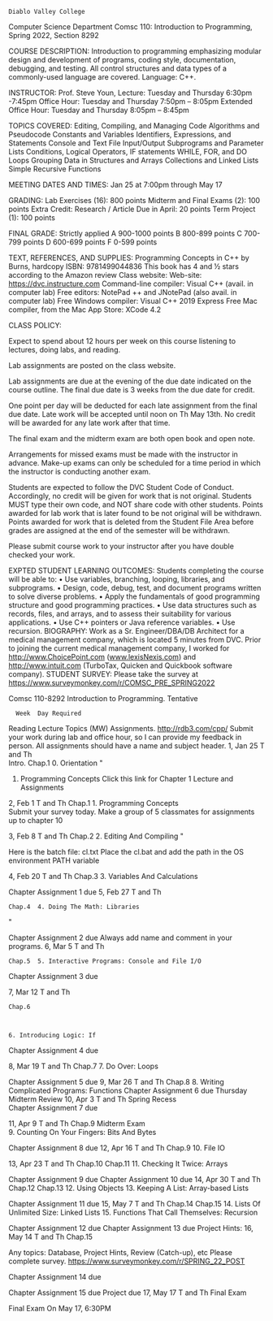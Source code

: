 	Diablo Valley College
Computer Science Department 
Comsc 110: Introduction to Programming, Spring 2022, Section 8292	
 

COURSE DESCRIPTION: 
Introduction to programming emphasizing modular design and development of programs, coding style, documentation, debugging, and testing. All control structures and data types of a commonly-used language are covered. Language: C++.
 
INSTRUCTOR: Prof. Steve Youn,
Lecture: Tuesday and Thursday 6:30pm -7:45pm
Office Hour: Tuesday and Thursday   7:50pm – 8:05pm
Extended Office Hour: Tuesday and Thursday   8:05pm – 8:45pm

 
TOPICS COVERED: 
 Editing, Compiling, and Managing Code 
 Algorithms and Pseudocode 
 Constants and Variables 
 Identifiers, Expressions, and Statements 
 Console and Text File Input/Output 
 Subprograms and Parameter Lists 
 Conditions, Logical Operators, IF statements 
 WHILE, FOR, and DO Loops 
 Grouping Data in Structures and Arrays 
 Collections and Linked Lists 
 Simple Recursive Functions
 
MEETING DATES AND TIMES: 
Jan 25 at 7:00pm through May 17



 
GRADING:	Lab Exercises (16):	800 points
	Midterm and Final Exams (2):	100 points
 	Extra Credit: Research / Article Due in April:	20 points
	Term Project (1):	100 points
		
 
FINAL GRADE: Strictly applied
A	900-1000 points		B	800-899 points
C	700-799 points		D	600-699 points
F	0-599 points			
				
	 
TEXT, REFERENCES, AND SUPPLIES: 
Programming Concepts in C++ by Burns, hardcopy ISBN: 9781499044836    This book has 4 and ½ stars according to the Amazon review
Class website: Web-site:      https://dvc.instructure.com
Command-line compiler: Visual C++ (avail. in computer lab) 
Free editors: NotePad ++  and JNotePad (also avail. in computer lab) 
Free Windows compiler: Visual C++ 2019 Express
Free Mac compiler, from the Mac App Store: XCode 4.2 

 
CLASS POLICY:
 
Expect to spend about 12 hours per week on this course listening to lectures, doing labs, and reading.
 
Lab assignments are posted on the class website.
 
Lab assignments are due at the evening of the due date indicated on the course outline. The final due date is 3 weeks from the due date for credit.
 
One point per day will be deducted for each late assignment from the final due date. Late work will be accepted until noon on Th May 13th. No credit will be awarded for any late work after that time.
 
The final exam and the midterm exam are both open book and open note.
 
Arrangements for missed exams must be made with the instructor in advance. Make-up exams can only be scheduled for a time period in which the instructor is conducting another exam.
 

 
Students are expected to follow the DVC Student Code of Conduct. Accordingly, no credit will be given for work that is not original. Students MUST type their own code, and NOT share code with other students. Points awarded for lab work that is later found to be not original will be withdrawn. Points awarded for work that is deleted from the Student File Area before grades are assigned at the end of the semester will be withdrawn.
 
Please submit course work to your instructor after you have double checked your work.
 
EXPTED STUDENT LEARNING OUTCOMES: Students completing the course will be able to:
•	Use variables, branching, looping, libraries, and subprograms.
•	Design, code, debug, test, and document programs written to solve diverse problems.
•	Apply the fundamentals of good programming structure and good programming practices.
•	Use data structures such as records, files, and arrays, and to assess their suitability for various applications.
•	Use C++ pointers or Java reference variables.
•	Use recursion.
BIOGRAPHY: Work as a Sr. Engineer/DBA/DB Architect for a medical management company, which is located 5 minutes from DVC. Prior to joining the current medical management company, I worked for http://www.ChoicePoint.com (www.lexisNexis.com) and http://www.intuit.com (TurboTax, Quicken and Quickbook software company).
STUDENT SURVEY: Please take the survey at  https://www.surveymonkey.com/r/COMSC_PRE_SPRING2022
 
Comsc 110-8292 Introduction to Programming. Tentative
				
      Week 	Day	Required
Reading	 Lecture Topics
 (MW)	Assignments. http://rdb3.com/cpp/
Submit your work during lab and office hour, so I can provide my feedback in person.
All assignments should have a name and subject header.
1, Jan 25	T and Th	 
Intro.
Chap.1	0. Orientation
"
1. Programming Concepts	Click this link for Chapter 1 Lecture and Assignments 

2, Feb 1	T and Th	Chap.1	1. Programming Concepts	 
Submit your survey today.
Make a group of 5 classmates for assignments up to chapter 10



3, Feb 8	T and Th
	Chap.2	2. Editing And Compiling
"
 	 
Here is the batch file: cl.txt
Place the cl.bat and add the path in the OS environment PATH variable



4, Feb 20	T and Th
	Chap.3	3. Variables And Calculations	 


Chapter Assignment 1 due
5, Feb 27	T and Th

	Chap.4	4. Doing The Math: Libraries
"	  


Chapter Assignment 2 due
Always add name and comment in your programs.
6, Mar 5	T and Th

	Chap.5	5. Interactive Programs: Console and File I/O	
Chapter Assignment 3 due
 
7, Mar 12	T and Th

	Chap.6
 
 
 
 	6. Introducing Logic: If
 
 	  

Chapter Assignment 4 due
 
8, Mar 19	T and Th	Chap.7	7. Do Over: Loops	

Chapter Assignment 5 due
9, Mar 26	T and Th	Chap.8	 8. Writing Complicated Programs: Functions	
Chapter Assignment 6 due 
 Thursday Midterm Review
10, Apr 3	T and Th	  	Spring Recess	 
Chapter Assignment 7 due
 
11, Apr 9	T and Th	Chap.9	Midterm Exam  
9. Counting On Your Fingers: Bits And Bytes	 

Chapter Assignment 8 due
12, Apr 16	T and Th	Chap.9 	10. File IO


	

13, Apr 23	T and Th	 Chap.10
Chap.11	11. Checking It Twice: Arrays	

 
Chapter Assignment 9 due
Chapter Assignment 10 due
14, Apr 30	T and Th	Chap.12
Chap.13	12. Using Objects
13. Keeping A List: Array-based Lists
 	 

Chapter Assignment 11 due
15, May 7	T and Th	Chap.14
Chap.15	14. Lists Of Unlimited Size: Linked Lists
15. Functions That Call Themselves: Recursion	 

Chapter Assignment 12 due
Chapter Assignment 13 due
Project Hints:
16, May 14	T and Th	Chap.15	
 
Any topics: Database, Project Hints, 
Review (Catch-up), etc
Please complete survey.
https://www.surveymonkey.com/r/SPRING_22_POST


	 
Chapter Assignment 14 due
 
Chapter Assignment 15 due
Project due
17, May 17	T and Th		Final Exam
  
Final Exam On May 17, 6:30PM	
		 	 	

